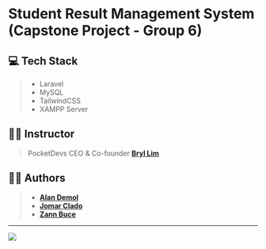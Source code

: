 # Student Result Management System (Capstone Project - Group 6)

## 💻 Tech Stack
> - Laravel
> - MySQL
> - TailwindCSS
> - XAMPP Server

## 👨‍🏫 Instructor
> PocketDevs CEO & Co-founder **[Bryl Lim](https://github.com/bryllim)**

## 👨‍💻 Authors
> - **[Alan Demol](https://github.com/alandemol2022)**
> - **[Jomar Clado](https://github.com/jomar567)**
> - **[Zann Buce](https://github.com/ZannBuce)**

---

<img src="https://media.discordapp.net/attachments/1039106982625423380/1039121002191409182/307623688_1280011025905213_8394556844876132776_n.png">
